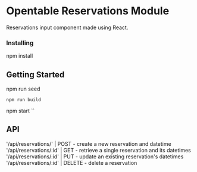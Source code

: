 # Opentable Reservations Module

Reservations input component made using React.

### Installing

npm install

## Getting Started

npm run seed
```
npm run build
```
npm start
``
## API

'/api/reservations/'     |  POST     -   create a new reservation and datetime
'/api/reservations/:id'  |  GET      -   retrieve a single reservation and its datetimes
'/api/reservations/:id'  |  PUT      -   update an existing reservation's datetimes
'/api/reservations/:id'  |  DELETE   -   delete a reservation



